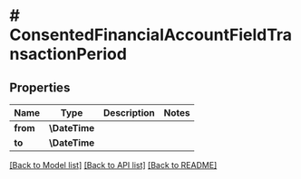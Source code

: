 # # ConsentedFinancialAccountFieldTransactionPeriod

## Properties

Name | Type | Description | Notes
------------ | ------------- | ------------- | -------------
**from** | **\DateTime** |  |
**to** | **\DateTime** |  |

[[Back to Model list]](../../README.md#models) [[Back to API list]](../../README.md#endpoints) [[Back to README]](../../README.md)
